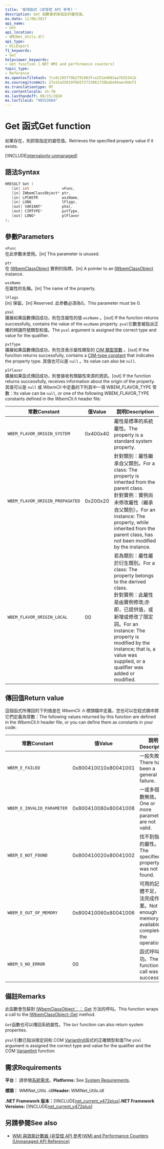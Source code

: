 ```yaml
---
title: '取得函式 (非受控 API 參考) '
description: Get 函數會抓取指定的屬性值。
ms.date: 11/06/2017
api_name:
- Get
api_location:
- WMINet_Utils.dll
api_type:
- DLLExport
f1_keywords:
- Get
helpviewer_keywords:
- Get function [.NET WMI and performance counters]
topic_type:
- Reference
ms.openlocfilehash: 7cc0c285f79b2791863fce251e4683aa7b55341b
ms.sourcegitcommit: 27a15a55019f6b5f2733961738babe94aec0def3
ms.translationtype: MT
ms.contentlocale: zh-TW
ms.lasthandoff: 09/15/2020
ms.locfileid: "90553684"
---
```

# <a name="get-function"></a><span data-ttu-id="7d3d6-103">Get 函式</span><span class="sxs-lookup"><span data-stu-id="7d3d6-103">Get function</span></span>

<span data-ttu-id="7d3d6-104">如果存在，則抓取指定的屬性值。</span><span class="sxs-lookup"><span data-stu-id="7d3d6-104">Retrieves the specified property value if it exists.</span></span>

[!INCLUDE[internalonly-unmanaged](../../../../includes/internalonly-unmanaged.md)]

## <a name="syntax"></a><span data-ttu-id="7d3d6-105">語法</span><span class="sxs-lookup"><span data-stu-id="7d3d6-105">Syntax</span></span>

```cpp
HRESULT Get (
   [in] int               vFunc,
   [in] IWbemClassObject* ptr,
   [in] LPCWSTR           wszName,
   [in] LONG              lFlags,
   [out] VARIANT*         pVal,
   [out] CIMTYPE*         pvtType,
   [out] LONG*            plFlavor
);
```

## <a name="parameters"></a><span data-ttu-id="7d3d6-106">參數</span><span class="sxs-lookup"><span data-stu-id="7d3d6-106">Parameters</span></span>

`vFunc`\
<span data-ttu-id="7d3d6-107">在此參數未使用。</span><span class="sxs-lookup"><span data-stu-id="7d3d6-107">[in] This parameter is unused.</span></span>

`ptr`\
<span data-ttu-id="7d3d6-108">在 [IWbemClassObject](/windows/desktop/api/wbemcli/nn-wbemcli-iwbemclassobject) 實例的指標。</span><span class="sxs-lookup"><span data-stu-id="7d3d6-108">[in] A pointer to an [IWbemClassObject](/windows/desktop/api/wbemcli/nn-wbemcli-iwbemclassobject) instance.</span></span>

`wszName`\
<span data-ttu-id="7d3d6-109">在屬性的名稱。</span><span class="sxs-lookup"><span data-stu-id="7d3d6-109">[in] The name of the property.</span></span>

`lFlags`\
<span data-ttu-id="7d3d6-110">[in] 保留。</span><span class="sxs-lookup"><span data-stu-id="7d3d6-110">[in] Reserved.</span></span> <span data-ttu-id="7d3d6-111">此參數必須為0。</span><span class="sxs-lookup"><span data-stu-id="7d3d6-111">This parameter must be 0.</span></span>

`pVal`\
<span data-ttu-id="7d3d6-112">擴展如果函數傳回成功，則包含屬性的值 `wszName` 。</span><span class="sxs-lookup"><span data-stu-id="7d3d6-112">[out] If the function returns successfully, contains the value of the `wszName` property.</span></span> <span data-ttu-id="7d3d6-113">`pval`引數會被指派正確的辨識符號類型和值。</span><span class="sxs-lookup"><span data-stu-id="7d3d6-113">The `pval` argument is assigned the correct type and value for the qualifier.</span></span>

`pvtType`\
<span data-ttu-id="7d3d6-114">擴展如果函數傳回成功，則包含表示屬性類型的 [CIM 類型常數](/windows/win32/api/wbemcli/ne-wbemcli-cimtype_enumeration) 。</span><span class="sxs-lookup"><span data-stu-id="7d3d6-114">[out] If the function returns successfully, contains a [CIM-type constant](/windows/win32/api/wbemcli/ne-wbemcli-cimtype_enumeration) that indicates the property type.</span></span> <span data-ttu-id="7d3d6-115">其值也可以是 `null` 。</span><span class="sxs-lookup"><span data-stu-id="7d3d6-115">Its value can also be `null`.</span></span>

`plFlavor`\
<span data-ttu-id="7d3d6-116">擴展如果函式傳回成功，則會接收有關屬性來源的資訊。</span><span class="sxs-lookup"><span data-stu-id="7d3d6-116">[out] If the function returns successfully, receives information about the origin of the property.</span></span> <span data-ttu-id="7d3d6-117">其值可以是 `null` 或 *WbemCli* 中定義的下列其中一項 WBEM_FLAVOR_TYPE 常數：</span><span class="sxs-lookup"><span data-stu-id="7d3d6-117">Its value can be `null`, or one of the following WBEM_FLAVOR_TYPE constants defined in the *WbemCli.h* header file:</span></span>

|<span data-ttu-id="7d3d6-118">常數</span><span class="sxs-lookup"><span data-stu-id="7d3d6-118">Constant</span></span>  |<span data-ttu-id="7d3d6-119">值</span><span class="sxs-lookup"><span data-stu-id="7d3d6-119">Value</span></span>  |<span data-ttu-id="7d3d6-120">說明</span><span class="sxs-lookup"><span data-stu-id="7d3d6-120">Description</span></span>  |
|---------|---------|---------|
| `WBEM_FLAVOR_ORIGIN_SYSTEM` | <span data-ttu-id="7d3d6-121">0x40</span><span class="sxs-lookup"><span data-stu-id="7d3d6-121">0x40</span></span> | <span data-ttu-id="7d3d6-122">屬性是標準的系統屬性。</span><span class="sxs-lookup"><span data-stu-id="7d3d6-122">The property is a standard system property.</span></span> |
| `WBEM_FLAVOR_ORIGIN_PROPAGATED` | <span data-ttu-id="7d3d6-123">0x20</span><span class="sxs-lookup"><span data-stu-id="7d3d6-123">0x20</span></span> | <span data-ttu-id="7d3d6-124">針對類別：屬性繼承自父類別。</span><span class="sxs-lookup"><span data-stu-id="7d3d6-124">For a class: The property is inherited from the parent class.</span></span> <br> <span data-ttu-id="7d3d6-125">針對實例：實例尚未修改屬性（繼承自父類別）。</span><span class="sxs-lookup"><span data-stu-id="7d3d6-125">For an instance: The property, while inherited from the parent class, has not been modified by the instance.</span></span>  |
| `WBEM_FLAVOR_ORIGIN_LOCAL` | <span data-ttu-id="7d3d6-126">0</span><span class="sxs-lookup"><span data-stu-id="7d3d6-126">0</span></span> | <span data-ttu-id="7d3d6-127">若為類別：屬性屬於衍生類別。</span><span class="sxs-lookup"><span data-stu-id="7d3d6-127">For a class: The property belongs to the derived class.</span></span> <br> <span data-ttu-id="7d3d6-128">針對實例：此屬性是由實例修改;亦即，已提供值，或新增或修改了限定詞。</span><span class="sxs-lookup"><span data-stu-id="7d3d6-128">For an instance: The property is modified by the instance; that is, a value was supplied, or a qualifier was added or modified.</span></span> |

## <a name="return-value"></a><span data-ttu-id="7d3d6-129">傳回值</span><span class="sxs-lookup"><span data-stu-id="7d3d6-129">Return value</span></span>

<span data-ttu-id="7d3d6-130">這個函式所傳回的下列值是在 *WbemCli .h* 標頭檔中定義，您也可以在程式碼中將它們定義為常數：</span><span class="sxs-lookup"><span data-stu-id="7d3d6-130">The following values returned by this function are defined in the *WbemCli.h* header file, or you can define them as constants in your code:</span></span>

|<span data-ttu-id="7d3d6-131">常數</span><span class="sxs-lookup"><span data-stu-id="7d3d6-131">Constant</span></span>  |<span data-ttu-id="7d3d6-132">值</span><span class="sxs-lookup"><span data-stu-id="7d3d6-132">Value</span></span>  |<span data-ttu-id="7d3d6-133">說明</span><span class="sxs-lookup"><span data-stu-id="7d3d6-133">Description</span></span>  |
|---------|---------|---------|
|`WBEM_E_FAILED` | <span data-ttu-id="7d3d6-134">0x80041001</span><span class="sxs-lookup"><span data-stu-id="7d3d6-134">0x80041001</span></span> | <span data-ttu-id="7d3d6-135">一般失敗。</span><span class="sxs-lookup"><span data-stu-id="7d3d6-135">There has been a general failure.</span></span> |
|`WBEM_E_INVALID_PARAMETER` | <span data-ttu-id="7d3d6-136">0x80041008</span><span class="sxs-lookup"><span data-stu-id="7d3d6-136">0x80041008</span></span> | <span data-ttu-id="7d3d6-137">一或多個參數無效。</span><span class="sxs-lookup"><span data-stu-id="7d3d6-137">One or more parameters are not valid.</span></span> |
|`WBEM_E_NOT_FOUND` | <span data-ttu-id="7d3d6-138">0x80041002</span><span class="sxs-lookup"><span data-stu-id="7d3d6-138">0x80041002</span></span> | <span data-ttu-id="7d3d6-139">找不到指定的屬性。</span><span class="sxs-lookup"><span data-stu-id="7d3d6-139">The specified property was not found.</span></span> |
|`WBEM_E_OUT_OF_MEMORY` | <span data-ttu-id="7d3d6-140">0x80041006</span><span class="sxs-lookup"><span data-stu-id="7d3d6-140">0x80041006</span></span> | <span data-ttu-id="7d3d6-141">可用的記憶體不足，無法完成作業。</span><span class="sxs-lookup"><span data-stu-id="7d3d6-141">Not enough memory is available to complete the operation.</span></span> |
|`WBEM_S_NO_ERROR` | <span data-ttu-id="7d3d6-142">0</span><span class="sxs-lookup"><span data-stu-id="7d3d6-142">0</span></span> | <span data-ttu-id="7d3d6-143">函式呼叫成功。</span><span class="sxs-lookup"><span data-stu-id="7d3d6-143">The function call was successful.</span></span>  |

## <a name="remarks"></a><span data-ttu-id="7d3d6-144">備註</span><span class="sxs-lookup"><span data-stu-id="7d3d6-144">Remarks</span></span>

<span data-ttu-id="7d3d6-145">此函數會包裝對 [IWbemClassObject：： Get](/windows/desktop/api/wbemcli/nf-wbemcli-iwbemclassobject-get) 方法的呼叫。</span><span class="sxs-lookup"><span data-stu-id="7d3d6-145">This function wraps a call to the [IWbemClassObject::Get](/windows/desktop/api/wbemcli/nf-wbemcli-iwbemclassobject-get) method.</span></span>

<span data-ttu-id="7d3d6-146">`Get`函數也可以傳回系統屬性。</span><span class="sxs-lookup"><span data-stu-id="7d3d6-146">The `Get` function can also return system properties.</span></span>

<span data-ttu-id="7d3d6-147">`pVal`引數已指派限定詞和 COM [VariantInit](/previous-versions/windows/desktop/api/oleauto/nf-oleauto-variantinit)函式的正確類型和值</span><span class="sxs-lookup"><span data-stu-id="7d3d6-147">The `pVal` argument is assigned the correct type and value for the qualifier and the COM [VariantInit](/previous-versions/windows/desktop/api/oleauto/nf-oleauto-variantinit) function</span></span>

## <a name="requirements"></a><span data-ttu-id="7d3d6-148">需求</span><span class="sxs-lookup"><span data-stu-id="7d3d6-148">Requirements</span></span>

 <span data-ttu-id="7d3d6-149">**平台：** 請參閱[系統需求](../../get-started/system-requirements.md)。</span><span class="sxs-lookup"><span data-stu-id="7d3d6-149">**Platforms:** See [System Requirements](../../get-started/system-requirements.md).</span></span>

 <span data-ttu-id="7d3d6-150">**標頭：** WMINet_Utils .idl</span><span class="sxs-lookup"><span data-stu-id="7d3d6-150">**Header:** WMINet_Utils.idl</span></span>

 <span data-ttu-id="7d3d6-151">**.NET Framework 版本：**[!INCLUDE[net_current_v472plus](../../../../includes/net-current-v472plus.md)]</span><span class="sxs-lookup"><span data-stu-id="7d3d6-151">**.NET Framework Versions:** [!INCLUDE[net_current_v472plus](../../../../includes/net-current-v472plus.md)]</span></span>

## <a name="see-also"></a><span data-ttu-id="7d3d6-152">另請參閱</span><span class="sxs-lookup"><span data-stu-id="7d3d6-152">See also</span></span>

- [<span data-ttu-id="7d3d6-153">WMI 與效能計數器 (非受控 API 參考)</span><span class="sxs-lookup"><span data-stu-id="7d3d6-153">WMI and Performance Counters (Unmanaged API Reference)</span></span>](index.md)
